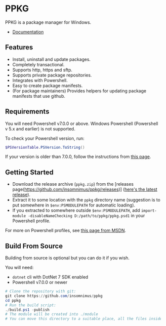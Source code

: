 # PPKG
PPKG is a package manager for Windows.

- [Documentation](docs/index.md)

## Features
- Install, uninstall and update packages.
- Completely transactional.
- Supports http, https and sftp.
- Supports private package repositories.
- Integrates with Powershell.
- Easy to create package manifests.
- (For package maintainers) Provides helpers for updating package manifests that use github.

## Requirements
You will need Powershell v7.0.0 or above. Windows Powershell (Powershell v 5.x and earlier) is not supported.

To check your Powershell version, run:
```powershell
$PSVersionTable.PSVersion.ToString()
```

If your version is older than 7.0.0, follow the instructions from [this page](https://learn.microsoft.com/en-us/powershell/scripting/install/installing-powershell-on-windows).

## Getting Started
- Download the release archive (`ppkg.zip`) from the [releases page(https://github.com/insomnimus/ppkg/releases)] ([here's the latest release](https://github.com/insomnimus/ppkg/releases/latest)).
- Extract it to some location with the `ppkg` directory name (suggestion is to put somewhere in `$env:PSMODULEPATH` for automatic loading).
- If you extracted to somewhere outside `$env:PSMODULEPATH`, add `import-module -disableNameChecking D:/path/to/ppkg/ppkg.psd1` in your Powershell profile.

For more on Powershell profiles, see [this page from MSDN](https://learn.microsoft.com/en-us/powershell/module/microsoft.powershell.core/about/about_profiles?view=powershell-7.3).

## Build From Source
Building from source is optional but you can do it if you wish.

You will need:
- `dotnet` cli with DotNet 7 SDK enabled
- Powershell v7.0.0 or newer

```powershell
# Clone the repository with git:
git clone https://github.com/insomnimus/ppkg
cd ppkg
# Run the build script:
./build.ps1 -publish
# The module will be created into ./module
# You can move this directory to a suitable place, all the files inside it are required
```
